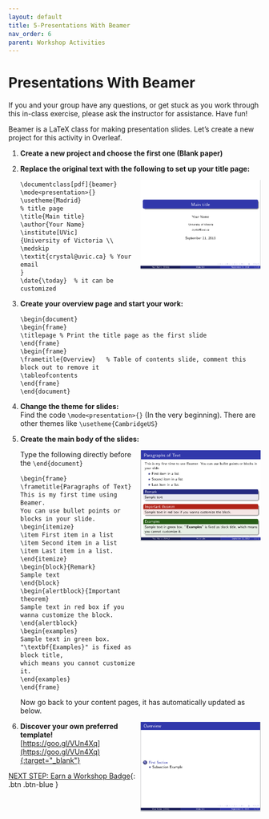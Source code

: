 ```yaml
---
layout: default
title: 5-Presentations With Beamer
nav_order: 6
parent: Workshop Activities
---
```


# Presentations With Beamer
If you and your group have any questions, or get stuck as you work through this in-class exercise, please ask the instructor for assistance. Have fun!

Beamer is a LaTeX class for making presentation slides. Let’s create a new project for this activity in Overleaf.

1.  **Create a new project and choose the first one (Blank paper)**
2.  **Replace the original text with the following to set up your title page:**

    <img src="images/act-5/title-page.png" alt="title page slide" style="float:right;width:240px;">

    ```
    \documentclass[pdf]{beamer}
    \mode<presentation>{}
    \usetheme{Madrid}        
    % title page
    \title{Main title}
    \author{Your Name}
    \institute[UVic]
    {University of Victoria \\
    \medskip
    \textit{crystal@uvic.ca} % Your email 
    }
    \date{\today}  % it can be customized
    ```

3.  **Create your overview page and start your work:**

    ```
    \begin{document}
    \begin{frame}
    \titlepage % Print the title page as the first slide
    \end{frame}
    \begin{frame}
    \frametitle{Overview}   % Table of contents slide, comment this block out to remove it
    \tableofcontents            
    \end{frame}
    \end{document}
    ```

4.  **Change the theme for slides:**<br>
    Find the code `\mode<presentation>{}` (In the very beginning).  There are other themes like `\usetheme{CambridgeUS}`

5.  **Create the main body of the slides:**<br>
    
    <img src="images/act-5/main-body.png" alt="main body" style="float:right;width:240px;">
    
    Type the following directly before the `\end{document}`

    ```
    \begin{frame}
    \frametitle{Paragraphs of Text}
    This is my first time using Beamer. 
    You can use bullet points or blocks in your slide.
    \begin{itemize}
    \item First item in a list
    \item Second item in a list 
    \item Last item in a list.
    \end{itemize}
    \begin{block}{Remark}
    Sample text
    \end{block}
    \begin{alertblock}{Important theorem}
    Sample text in red box if you wanna customize the block.
    \end{alertblock}
    \begin{examples}
    Sample text in green box. "\textbf{Examples}" is fixed as block title, 
    which means you cannot customize it.
    \end{examples}
    \end{frame}
    ```

    Now go back to your content pages, it has automatically updated as below.

    <img src="images/act-5/final.png" alt="subsection example" style="float:right;width:240px;">

6.  **Discover your own preferred template!**<br>
    [https://goo.gl/VUn4Xq](https://goo.gl/VUn4Xq){:target="_blank"}

[NEXT STEP: Earn a Workshop Badge](informal-credentials.html){: .btn .btn-blue }
